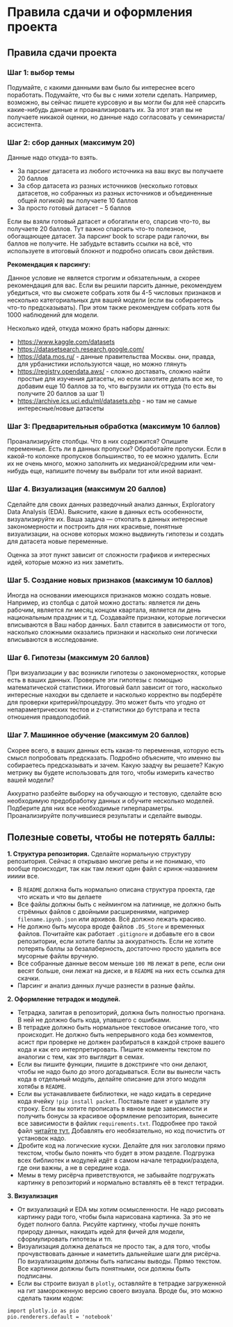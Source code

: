 # Правила сдачи и оформления проекта

## Правила сдачи проекта

### Шаг 1: выбор темы

Подумайте, с какими данными вам было бы интереснее всего поработать. Подумайте, что бы вы с ними хотели сделать. Например, возможно, вы сейчас пишете курсовую и вы могли бы для неё спарсить какие-нибудь данные и проанализировать их. За этот этап вы не получаете никакой оценки, но данные надо согласовать у семинариста/ассистента.

### Шаг 2: сбор данных (максимум 20)

Данные надо откуда-то взять. 

- За парсинг датасета из любого источника на ваш вкус вы получаете 20 баллов
- За сбор датасета из разных источников (несколько готовых датасетов, но собранных из разных источников и объединенные общей логикой) вы получаете 10 баллов
- За просто готовый датасет – 5 баллов

Если вы взяли готовый датасет и обогатили его, спарсив что-то, вы получаете 20 баллов. Тут важно спарсить что-то полезное, обогащающее датасет. За парсинг book to scrape ради галочки, вы баллов не получите. Не забудьте вставить ссылки на всё, что используете в итоговый блокнот и подробно описать свои действия.

**Рекомендация к парсингу:**

Данное условие не является строгим и обязательным, а скорее рекомендация для вас. Если вы решили парсить данные, рекомендуем убедиться, что вы сможете собрать хотя бы 4-5 числовых признаков и несколько категориальных для вашей модели (если вы собираетесь что-то предсказывать). При этом также рекомендуем собрать хотя бы 1000 наблюдений для модели.

Несколько идей, откуда можно брать наборы данных:

- https://www.kaggle.com/datasets
- https://datasetsearch.research.google.com/
- https://data.mos.ru/ - данные правительства Москвы. они, правда, для урбанистики используются чаще, но можно глянуть
- https://registry.opendata.aws/ - сложно доставать, сложно найти простые для изучения датасеты, но если захотите делать все же, то добавим еще 10 баллов за то, что выгрузили их оттуда (то есть вы получите 20 баллов за шаг 1)
- https://archive.ics.uci.edu/ml/datasets.php - но там не самые интересные/новые датасеты


### Шаг 3: Предварительныя обработка (максимум 10 баллов)

Проанализируйте столбцы. Что в них содержится? Опишите переменные. Есть ли в данных пропуски? Обработайте пропуски. Если в какой-то колонке пропусков большинство, то ее можно удалить. Если их не очень много, можно заполнить их медианой/средним или чем-нибудь еще, напишите почему вы выбрали тот или иной вариант.

### Шаг 4. Визуализация (максимум 20 баллов)

Сделайте для своих данных разведочный анализ данных, Exploratory Data Analysis (EDA). Выясните, какие в данных есть особенности, визуализируйте их. Ваша задача — откопать в данных интересные закономерности и построить для них красивые, понятные визуализации, на основе которых можно выдвинуть гипотезы и создать для датасета новые переменные. 

Оценка за этот пункт зависит от сложности графиков и интересных идей, которые можно из них заметить. 

### Шаг 5. Создание новых признаков (максимум 10 баллов)

Иногда на основании имеющихся признаков можно создать новые. Например, из столбца с датой можно достать: является ли день рабочим, является ли месяц концом квартала, является ли день национальным праздник и т.д. Создавайте признаки, которые логически вписываются в Ваш набор данных. Балл ставится в зависимости от того, насколько сложными оказались признаки и насколько они логически вписываются в исследование.

### Шаг 6. Гипотезы (максимум 20 баллов)

При визуализации у вас возникли гипотезы о закономерностях, которые есть в ваших данных. Проверьте эти гипотезы с помощью математической статистики. Итоговый балл зависит от того, насколько интересные находки вы сделаете и насколько корректно вы подберёте для проверки критерий/процедуру. Это может быть что угодно от непараметрических тестов и z-статистики до бутстрапа и теста отношения правдоподобий. 

### Шаг 7. Машинное обучение (максимум 20 баллов)

Скорее всего, в ваших данных есть какая-то переменная, которую есть смысл попробовать предсказать. Подробно объясните, что именно вы собираетесь предсказывать и зачем. Какую заадчу вы решаете? Какую метрику вы будете использовать для того, чтобы измерить качество вашей модели? 

Аккуратно разбейте выборку на обучающую и тестовую, сделайте всю необходимую предобработку данных и обучите несколько моделей. Подберите для них все необходимые гиперпараметры. Проанализируйте получившиеся результаты и сделайте выводы.


## Полезные советы, чтобы не потерять баллы: 

__1. Структура репозитория.__ Сделайте нормальную структуру репозитория. Сейчас я открываю многие репы и не понимаю, что вообще происходит, так как там лежит один файл с кринж-названием иииии все. 

- В `README` должна быть нормально описана структура проекта, где что искать и что вы делаете
- Все файлы должны быть с неймингом на латинице, не должно быть стрёмных файлов с двойными расширениями, например `filename.ipynb.json` или архивов. Всё должно лежать красиво. 
- Не должно быть мусора вроде файлов `.DS_Store` и временных файлов. Почитайте как работает `.gitignore` и добавьте его в свои репозитории, если хотите баллы за аккуратность. Если не хотите потерять баллы за безалаберность, достаточно просто удалить все мусорные файлы вручную.
- Все собранные данные весом меньше `100 MB` лежат в репе, если они весят больше, они лежат на диске, и в `README` на них есть ссылка для скачки.
- Парсинг и анализ данных лучше разнести в разные файлы.

__2. Оформление тетрадок и модулей.__

- Тетрадка, залитая в репозиторий, должна быть полностью прогнана. В ней не должно быть кода, упавшего с ошибками.
- В тетрадке должно быть нормальное текстовое описание того, что происходит. Не должно быть непрерывного кода без комментов, асист при проверке не должен разбираться в каждой строке вашего кода и как  его интерпретировать. Пишите комменты текстом по аналогии с тем, как это выглядит в семах. 
- Если вы пишите функции, пишите в докстринге что они делают, чтобы не надо было до этого догадываться. Если вы вынесли часть кода в отдельный модуль, делайте описание для этого модуля хотябы в `README`.
- Если вы устанавливаете библиотеки, не надо кидать в середине кода ячейку `!pip install packet`. Поставьте пакет и удалите эту строку. Если вы хотите прописать в явном виде зависимости и получить бонусы за красивое оформление репозитория, вынесите все зависимости в файлик `requirements.txt`. Подробнее про такой файл [читайте тут.](https://semakin.dev/2020/04/requirements_txt/) Добавлять его необязательно, но код почистить от установок надо.
- Дробите код на логические куски. Делайте для них заголовки прямо текстом, чтобы было понять что будет в этом разделе. Подгрузка всех библиотек и модулей идёт в самом начале тетрадки/раздела, где они важны, а не в середине кода. 
- Мемы в тему рисёрча приветствуются, не забывайте подгружать картинку в репозиторий и нормально вставлять её в текст тетрадки.

__3. Визуализация__

- От визуализаций и EDA мы хотим осмысленности. Не надо рисовать картинку ради того, чтобы была нарисована картинка. За это не будет полного балла. Рисуйте картинку, чтобы лучше понять природу данных, накидать идей для фичей для модели, сформулировать гипотезы и тп. 
- Визуализация должна делаться не просто так, а для того, чтобы прочувствовать данные и наметить дальнейшие шаги для рисёрча. По визуализациям должны быть написаны выводы. Прямо текстом. Все картинки должны быть понятными, оси должны быть подписаны. 
- Если вы строите визуал в `plotly`, оставляйте в тетрадке загруженной на гит замороженную версию своего визуала. Вроде бы, это можно сделать таким кодом: 

```
import plotly.io as pio
pio.renderers.default = 'notebook'
```



